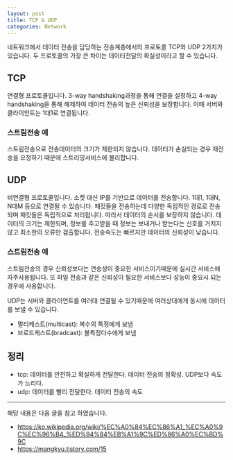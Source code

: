 ```yaml
---
layout: post
title: TCP & UDP
categories: Network
---
```


네트워크에서 데이터 전송을 담당하는 전송계층에서의 프로토콜 TCP와 UDP 2가지가 있습니다. 두 프로토콜의 가장 큰 차이는 데이터전달의 확실성이라고 할 수 있습니다.

## TCP

연결형 프로토콜입니다. 3-way handshaking과정을 통해 연결을 설정하고 4-way handshaking을 통해 해제하여 데이터 전송의 높은 신뢰성을 보장합니다. 이때 서버와 클라이언트는 1대1로 연결됩니다.

### 스트림전송 예

스트림전송으로 전송데이터의 크기가 제한되지 않습니다. 데이터가 손실되는 경우 재전송을 요청하기 때문에 스트리밍서비스에 불리합니다.

## UDP

비연결형 프로토콜입니다. 소켓 대신 IP를 기반으로 데이터를 전송합니다. 1대1, 1대N, N대M 등으로 연결될 수 있습니다. 패킷들을 전송하는데 다양한 독립적인 경로로 전송되며 패킷들은 독립적으로 처리됩니다. 따라서 데이터의 순서를 보장하지 않습니다. 데이터의 크기는 제한되며, 정보를 주고받을 때 정보는 보내거나 받는다는 신호를 거치지않고 최소한의 오류만 검출합니다. 전송속도는 빠르지만 데이터의 신뢰성이 낮습니다.

### 스트림전송 예

스트림전송의 경우 신뢰성보다는 연송성이 중요한 서비스이기때문에 실시간 서비스에 자주사용됩니다. 또 파일 전송과 같은 신뢰성이 필요한 서비스보다 성능이 중요시 되는 경우에 사용합니다.

UDP는 서버와 클라이언트를 여러대 연결될 수 있기때문에 여러상대에게 동시에 데이터를 보낼 수 있습니다.

- 멀티케스트(multicast): 복수의 특정에게 보냄
- 브로드케스트(bradcast): 불특정다수에게 보냄

## 정리

- tcp: 데이터를 안전하고 확실하게 전달한다. 데이터 전송의 정확성. UDP보다 속도가 느리다.
- udp: 데이터를 빨리 전달한다. 데이터 전송의 속도

---

해당 내용은 다음 글을 참고 하였습니다.

- https://ko.wikipedia.org/wiki/%EC%A0%84%EC%86%A1_%EC%A0%9C%EC%96%B4_%ED%94%84%EB%A1%9C%ED%86%A0%EC%BD%9C
- https://mangkyu.tistory.com/15
